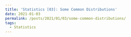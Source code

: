 ```yaml
---
title: 'Statistics [03]: Some Common Distributions'
date: 2021-01-03
permalink: /posts/2021/01/03/some-common-distributions/
tags:
  - Statistics
---
```


